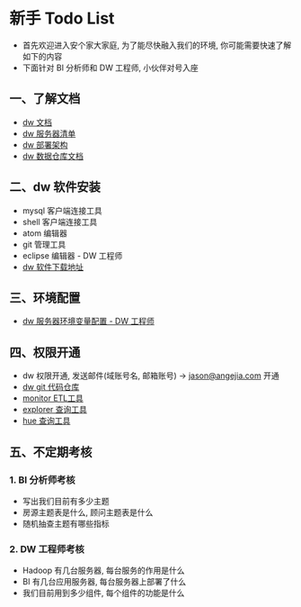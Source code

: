 # 新手 Todo List

- 首先欢迎进入安个家大家庭, 为了能尽快融入我们的环境, 你可能需要快速了解如下的内容
- 下面针对 BI 分析师和 DW 工程师, 小伙伴对号入座


## 一、了解文档

- [dw 文档](https://git.corp.angejia.com/dw/docs)
- [dw 服务器清单](service/dw-server/dw-servers.md#%E4%B8%80online-%E6%9C%8D%E5%8A%A1%E5%99%A8)
- [dw 部署架构](framework/design/dw-service.md)
- [dw 数据仓库文档](service/data-warehouse)


## 二、dw 软件安装

- mysql 客户端连接工具
- shell 客户端连接工具
- atom 编辑器
- git 管理工具
- eclipse 编辑器 - DW 工程师
- [dw 软件下载地址](https://pan.baidu.com/s/1i4ImErV)


## 三、环境配置

- [dw 服务器环境变量配置 - DW 工程师](service/dw-server/dw-servers.md#%E4%B8%89%E9%85%8D%E7%BD%AE%E7%8E%AF%E5%A2%83)


## 四、权限开通

- dw 权限开通, 发送邮件(域账号名, 邮箱账号) -> jason@angejia.com 开通
 - [dw git 代码仓库](http://git.corp.angejia.com/groups/dw)
 - [monitor ETL工具](http://dw.corp.angejia.com/monitor/indexAction)
 - [explorer 查询工具](http://dw.corp.angejia.com/explorer/)
 - [hue 查询工具](http://dw.corp.angejia.com)


## 五、不定期考核

### 1. BI 分析师考核

- 写出我们目前有多少主题
- 房源主题表是什么, 顾问主题表是什么
- 随机抽查主题有哪些指标

### 2. DW 工程师考核

- Hadoop 有几台服务器, 每台服务的作用是什么
- BI 有几台应用服务器, 每台服务器上部署了什么
- 我们目前用到多少组件, 每个组件的功能是什么
